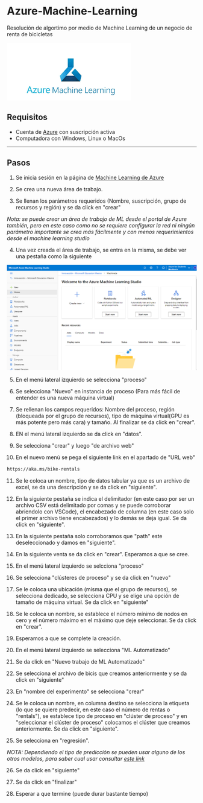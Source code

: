 # Azure-Machine-Learning
Resolución de algortimo por medio de Machine Learning de un negocio de renta de bicicletas

![Logo de Machine Learning](https://github.com/AlanAlvaradoR/Azure-Machine-Learning/blob/main/imagenes/ML.png)

## Requisitos

- Cuenta de [Azure](https://portal.azure.com/) con suscripción activa
- Computadora con Windows, Linux o MacOs

---------------------------------------------------------

## Pasos

1. Se inicia sesión en la página de [Machine Learning de Azure](https://ml.azure.com/home)

2. Se crea una nueva área de trabajo.

3. Se llenan los parámetros requeridos (Nombre, suscripción, grupo de recursos y región) y se da click en "crear"

*Nota: se puede crear un área de trabajo de ML desde el portal de Azure también, pero en este caso como no se requiere configurar la red ni ningún parámetro importante se crea más fácilmente y con menos requerimientos desde el machine learning studio*

4. Una vez creada el área de trabajo, se entra en la misma, se debe ver una pestaña como la siguiente

![Creació área de trabajo ML](https://github.com/AlanAlvaradoR/Azure-Machine-Learning/blob/main/imagenes/ML1.PNG)

5. En el menú lateral izquierdo se selecciona "proceso"

6. Se selecciona "Nuevo" en instancia de proceso (Para más fácil de entender es una nueva máquina virtual)

7. Se rellenan los campos requeridos: Nombre del proceso, región (bloqueada por el grupo de recursos), tipo de máquina virtual(GPU es más potente pero más cara) y tamaño. Al finalizar se da click en "crear".

8. EN el menú lateral izquierdo se da click en "datos".

9. Se selecciona "crear" y luego "de archivo web"

10. En el nuevo menú se pega el siguiente link en el apartado de "URL web"

```Bash
https://aka.ms/bike-rentals
```
11. Se le coloca un nombre, tipo de datos tabular ya que es un archivo de excel, se da una descripción y se da click en "siguiente".

12. En la siguiente pestaña se indica el delimitador (en este caso por ser un archivo CSV está delimitado por comas y se puede corroborar abriendolo con VSCode), el encabezado de columna (en este caso solo el primer archivo tiene encabezados) y lo demás se deja igual. Se da click en "siguiente".

13. En la siguiente pestaña solo corroboramos que "path" este deseleccionado y damos en "siguiente".

14. En la siguiente venta se da click en "crear". Esperamos a que se cree.

15. En el menú lateral izquierdo se selcciona "proceso"

16. Se selecciona "clústeres de proceso" y se da click en "nuevo"

17. Se le coloca una ubicación (misma que el grupo de recursos), se selecciona dedicado, se selecciona CPU y se elige una opción de tamaño de máquina virtual. Se da click en "siguiente"

18. Se le coloca un nombre, se establece el número mínimo de nodos en cero y el número máximo en el máximo que deje seleccionar. Se da click en "crear".

19. Esperamos a que se complete la creación.

20. En el menú lateral izquierdo se selecciona "ML Automatizado"

21. Se da click en "Nuevo trabajo de ML Automatizado"

22. Se selecciona el archivo de bicis que creamos anteriormente y se da click en "siguiente"

23. En "nombre del experimento" se selecciona "crear"

24. Se le coloca un nombre, en columna destino se selecciona la etiqueta (lo que se quiere predecir, en este caso el número de rentas o "rentals"), se establece tipo de proceso en "clúster de proceso" y en "seleccionar el clúster de proceso" colocamos el clúster que creamos anteriormente. Se da click en "siguiente".

25. Se selecciona en "regresión".

*NOTA: Dependiendo el tipo de predicción se pueden usar alguno de los otros modelos, para saber cual usar consultar [este link](https://docs.microsoft.com/en-us/azure/machine-learning/algorithm-cheat-sheet)*

26. Se da click en "siguiente"

27. Se da click en "finalizar"

28. Esperar a que termine (puede durar bastante tiempo)
